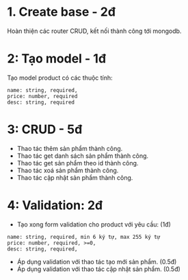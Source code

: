 # 1. Create base - 2đ
Hoàn thiện các router CRUD, kết nối thành công tới mongodb.

# 2: Tạo model - 1đ
Tạo model product có các thuộc tính:
```
name: string, required,
price: number, required
desc: string, required
```
# 3: CRUD - 5đ
- Thao tác thêm sản phẩm thành công.
- Thao tác get danh sách sản phẩm thành công.
- Thao tác get sản phẩm theo id thành công.
- Thao tác xoá sản phẩm thành công.
- Thao tác cập nhật sản phẩm thành công.
# 4: Validation: 2đ
- Tạo xong form validation cho product với yêu cầu: (1đ)
```
name: string, required, min 6 ký tự, max 255 ký tự
price: number, required, >=0,
desc: string, required, 
```
- Áp dụng validation với thao tác tạo mới sản phẩm. (0.5đ)
- Áp dụng validation với thao tác cập nhật sản phẩm. (0.5đ)